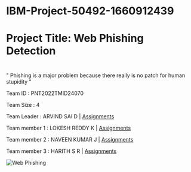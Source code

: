 # IBM-Project-50492-1660912439

# Project Title: Web Phishing Detection

  #
   <html>
     <body>
    "  Phishing is a major problem because there really is no patch for human stupidity "
     </body>
    </html>


Team ID : PNT2022TMID24070

<bold>Team Size :</bold> 4

<bold>Team Leader :</bold> ARVIND SAI D | <a href="https://github.com/IBM-EPBL/IBM-Project-50492-1660912439/tree/main/Assignments/Team%20Lead">Assignments</a>

<bold>Team member 1 :</bold> LOKESH REDDY K | <a href="https://github.com/IBM-EPBL/IBM-Project-50492-1660912439/tree/main/Assignments/Team%20Member-1">Assignments</a>

<bold>Team member 2 :</bold> NAVEEN KUMAR J | <a href="https://github.com/IBM-EPBL/IBM-Project-50492-1660912439/tree/main/Assignments/Team%20Member-2">Assignments</a>

<bold>Team member 3 :</bold> HARITH S R | <a href="https://github.com/IBM-EPBL/IBM-Project-50492-1660912439/tree/main/Assignments/Team%20Member-3">Assignments</a>


<img src="https://www.bharatiweb.in/blogs/Encyc/2020/2/28/2_02_50_50_phishing_1_H@@IGHT_420_W@@IDTH_504.jpg" alt="Web Phishing">
